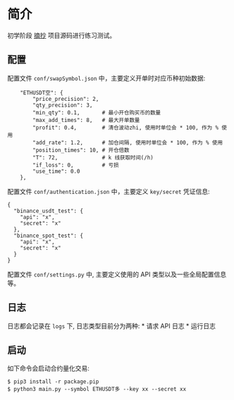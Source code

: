 # 简介

初学阶段 [摘抄](https://github.com/pynewstar/binance-modest-trader) 项目源码进行练习测试。

## 配置

配置文件 `conf/swapSymbol.json` 中，主要定义开单时对应币种初始数据:
```
	"ETHUSDT空": {
		"price_precision": 2,
		"qty_precision": 3,
		"min_qty": 0.1,       # 最小开仓购买币的数量
		"max_add_times": 8,   # 最大开单数量
		"profit": 0.4,        # 清仓波动zhi, 使用时单位会 * 100, 作为 % 使用
		"add_rate": 1.2,      # 加仓间隔, 使用时单位会 * 100, 作为 % 使用
		"position_times": 10, # 开仓倍数
		"T": 72,              # k 线获取时间(/h)
		"if_loss": 0,         # 亏损
		"use_time": 0.0
	},
```

配置文件 `conf/authentication.json` 中，主要定义 `key/secret` 凭证信息:

```
{
  "binance_usdt_test": {
    "api": "x",
    "secret": "x"
  },
  "binance_spot_test": {
    "api": "x",
    "secret": "x"
  }
}
```

配置文件 `conf/settings.py` 中, 主要定义使用的 API 类型以及一些全局配置信息等。

## 日志

日志都会记录在 `logs` 下, 日志类型目前分为两种:
	* 请求 API 日志
	* 运行日志

## 启动

如下命令会启动合约量化交易:

```
$ pip3 install -r package.pip
$ python3 main.py --symbol ETHUSDT多 --key xx --secret xx
```